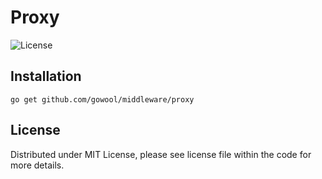 # Proxy

![License](https://img.shields.io/dub/l/vibe-d.svg)

## Installation

```shell
go get github.com/gowool/middleware/proxy
```

## License

Distributed under MIT License, please see license file within the code for more details.
